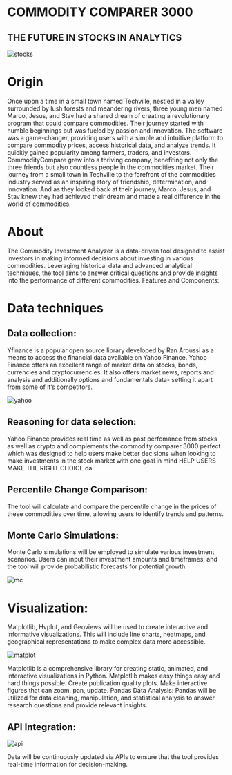 # COMMODITY COMPARER 3000
## THE FUTURE IN STOCKS IN ANALYTICS 
![stocks](C:\Users\donjm\OneDrive\Desktop\Project-1\assets.jpg)

# Origin
Once upon a time in a small town named Techville, nestled in a valley surrounded by lush forests and meandering rivers, three young men named Marco, Jesus, and Stav had a shared dream of creating a revolutionary program that could compare commodities. Their journey started with humble beginnings but was fueled by passion and innovation. The software was a game-changer, providing users with a simple and intuitive platform to compare commodity prices, access historical data, and analyze trends. It quickly gained popularity among farmers, traders, and investors. CommodityCompare grew into a thriving company, benefiting not only the three friends but also countless people in the commodities market. Their journey from a small town in Techville to the forefront of the commodities industry served as an inspiring story of friendship, determination, and innovation. And as they looked back at their journey, Marco, Jesus, and Stav knew they had achieved their dream and made a real difference in the world of commodities.


# About
​The Commodity Investment Analyzer is a data-driven tool designed 
 to assist investors in making informed decisions about investing in various commodities. Leveraging historical data and advanced analytical techniques, the tool aims to answer critical questions and provide insights into the performance of different commodities. Features and Components:

# Data techniques

## Data collection: 
Yfinance is a popular open source library developed by Ran Aroussi as a means to access the financial data available on Yahoo Finance.
Yahoo Finance offers an excellent range of market data on stocks, bonds, currencies and cryptocurrencies. It also offers market news, reports and analysis and additionally options and fundamentals data- setting it apart from some of it’s competitors.

![yahoo](C:\Users\donjm\OneDrive\Desktop\Project-1\assets1-3.png)

## Reasoning for data selection:  
Yahoo Finance provides real time as well as past perfomance from stocks as well as crypto and complements the commodity comparer 3000 perfect which was designed to help users make better decisions when looking to make investments in the stock market with one goal in mind  HELP USERS MAKE THE RIGHT CHOICE.da



## Percentile Change Comparison: 
The tool will calculate and compare the percentile change in the prices of these commodities over time, allowing users to identify trends and patterns.


## Monte Carlo Simulations: 
Monte Carlo simulations will be employed to simulate various investment scenarios. Users can input their investment amounts and timeframes, and the tool will provide probabilistic forecasts for potential growth.

![mc](C:\Users\donjm\OneDrive\Desktop\Project-1\asssets2-2.png)


# Visualization: 
Matplotlib, Hvplot, and Geoviews will be used to create interactive and informative visualizations. This will include line charts, heatmaps, and geographical representations to make complex data more accessible.

![matplot](C:\Users\donjm\OneDrive\Desktop\Project-1\matpltlib-1.png)


Matplotlib is a comprehensive library for creating static, animated, and interactive visualizations in Python. Matplotlib makes easy things easy and hard things possible. Create publication quality plots. Make interactive figures that can zoom, pan, update.
Pandas Data Analysis: Pandas will be utilized for data cleaning, manipulation, and statistical analysis to answer research questions and provide relevant insights.




## API Integration: 

![api](C:\Users\donjm\OneDrive\Desktop\Project-1\API-1.png)


Data will be continuously updated via APIs to ensure that the tool provides real-time information for decision-making.